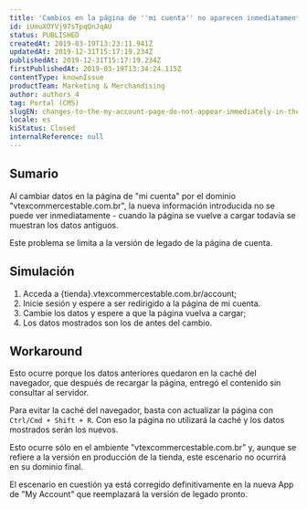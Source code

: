 ```yaml
---
title: 'Cambios en la página de ''mi cuenta'' no aparecen inmediatamente en el dominio ''vtexcommercestable.com.br'''
id: iUmuXOYVj97sTpqQnJqAU
status: PUBLISHED
createdAt: 2019-03-19T13:23:11.941Z
updatedAt: 2019-12-31T15:17:19.234Z
publishedAt: 2019-12-31T15:17:19.234Z
firstPublishedAt: 2019-03-19T13:34:24.115Z
contentType: knownIssue
productTeam: Marketing & Merchandising
author: authors_4
tag: Portal (CMS)
slugEN: changes-to-the-my-account-page-do-not-appear-immediately-in-the-domain
locale: es
kiStatus: Closed
internalReference: null
---
```


## Sumario

Al cambiar datos en la página de "mi cuenta" por el dominio "vtexcommercestable.com.br", la nueva información introducida no se puede ver inmediatamente - cuando la página se vuelve a cargar todavía se muestran los datos antiguos.

Este problema se limita a la versión de legado de la página de cuenta.

## Simulación

1. Acceda a {tienda}.vtexcommercestable.com.br/account;
2. Inicie sesión y espere a ser redirigido a la página de mi cuenta.
3. Cambie los datos y espere a que la página vuelva a cargar;
4. Los datos mostrados son los de antes del cambio.

## Workaround

Esto ocurre porque los datos anteriores quedaron en la caché del navegador, que después de recargar la página, entregó el contenido sin consultar al servidor.

Para evitar la caché del navegador, basta con actualizar la página con `Ctrl/Cmd + Shift + R`. Con eso la página no utilizará la caché y los datos mostrados serán los nuevos.

Esto ocurre sólo en el ambiente "vtexcommercestable.com.br" y, aunque se refiere a la versión en producción de la tienda, este escenario no ocurrirá en su dominio final.

El escenario en cuestión ya está corregido definitivamente en la nueva App de "My Account" que reemplazará la versión de legado pronto.

